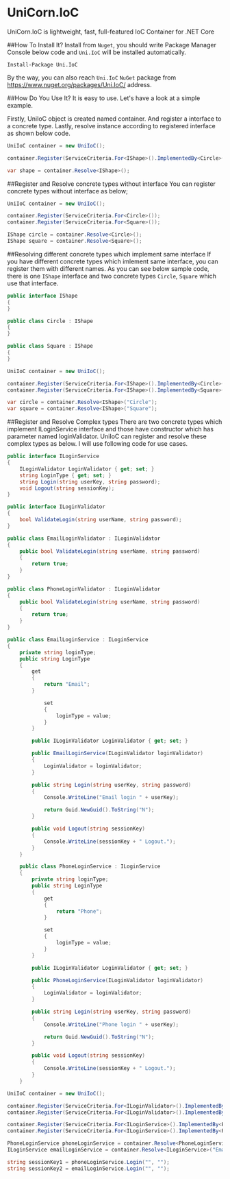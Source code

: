 # UniCorn.IoC
UniCorn.IoC is lightweight, fast, full-featured IoC Container for .NET Core

##How To Install It?
Install from `Nuget`, you should write Package Manager Console below code and `Uni.IoC` will be installed automatically.
```
Install-Package Uni.IoC
```
By the way, you can also reach `Uni.IoC` `NuGet` package from https://www.nuget.org/packages/Uni.IoC/ address.

##How Do You Use It?
It is easy to use. Let's have a look at a simple example.

Firstly, UniIoC object is created named container. And register a interface to a concrete type. Lastly, resolve instance according to registered interface as shown below code.

```csharp
UniIoC container = new UniIoC();

container.Register(ServiceCriteria.For<IShape>().ImplementedBy<Circle>());

var shape = container.Resolve<IShape>();
```

##Register and Resolve concrete types without interface
You can register concrete types without interface as below;

```csharp
UniIoC container = new UniIoC();

container.Register(ServiceCriteria.For<Circle>());
container.Register(ServiceCriteria.For<Square>());

IShape circle = container.Resolve<Circle>();
IShape square = container.Resolve<Square>();
```

##Resolving different concrete types which implement same interface
If you have different concrete types which imlement same interface, you can register them with different names. As you can see below sample code, there is one `IShape` interface and two concrete types `Circle`, `Square` which use that interface.


```csharp
public interface IShape
{
}

public class Circle : IShape
{
}

public class Square : IShape
{
}
```

```csharp
UniIoC container = new UniIoC();

container.Register(ServiceCriteria.For<IShape>().ImplementedBy<Circle>().Named("Circle"));
container.Register(ServiceCriteria.For<IShape>().ImplementedBy<Square>().Named("Square"));

var circle = container.Resolve<IShape>("Circle");
var square = container.Resolve<IShape>("Square");
```

##Register and Resolve Complex types
There are two concrete types which implement ILoginService interface and those have constructor which has parameter named loginValidator. UniIoC can register and resolve these complex types as below. I will use following code for use cases.

```csharp
public interface ILoginService
{
    ILoginValidator LoginValidator { get; set; }
    string LoginType { get; set; }
    string Login(string userKey, string password);
    void Logout(string sessionKey);
}

public interface ILoginValidator
{
    bool ValidateLogin(string userName, string password);
}

public class EmailLoginValidator : ILoginValidator
{
    public bool ValidateLogin(string userName, string password)
    {
        return true;
    }
}

public class PhoneLoginValidator : ILoginValidator
{
    public bool ValidateLogin(string userName, string password)
    {
        return true;
    }
}

public class EmailLoginService : ILoginService
{
    private string loginType;
    public string LoginType
    {
        get
        {
            return "Email";
        }

            set
            {
                loginType = value;
            }
        }

        public ILoginValidator LoginValidator { get; set; }

        public EmailLoginService(ILoginValidator loginValidator)
        {
            LoginValidator = loginValidator;
        }

        public string Login(string userKey, string password)
        {
            Console.WriteLine("Email login " + userKey);

            return Guid.NewGuid().ToString("N");
        }

        public void Logout(string sessionKey)
        {
            Console.WriteLine(sessionKey + " Logout.");
        }
    }

    public class PhoneLoginService : ILoginService
    {
        private string loginType;
        public string LoginType
        {
            get
            {
                return "Phone";
            }

            set
            {
                loginType = value;
            }
        }

        public ILoginValidator LoginValidator { get; set; }

        public PhoneLoginService(ILoginValidator loginValidator)
        {
            LoginValidator = loginValidator;
        }

        public string Login(string userKey, string password)
        {
            Console.WriteLine("Phone login " + userKey);

            return Guid.NewGuid().ToString("N");
        }

        public void Logout(string sessionKey)
        {
            Console.WriteLine(sessionKey + " Logout.");
        }
    }
```


```csharp
UniIoC container = new UniIoC();

container.Register(ServiceCriteria.For<ILoginValidator>().ImplementedBy<EmailLoginValidator>().Named("EmailLoginValidator"));
container.Register(ServiceCriteria.For<ILoginValidator>().ImplementedBy<PhoneLoginValidator>().Named("PhoneLoginValidator"));

container.Register(ServiceCriteria.For<ILoginService>().ImplementedBy<EmailLoginService>().Named("Email").Dependencies(new { loginValidator = new EmailLoginValidator() }));
container.Register(ServiceCriteria.For<ILoginService>().ImplementedBy<PhoneLoginService>().Named("Phone").Dependencies(new { loginValidator = new PhoneLoginValidator() }));

PhoneLoginService phoneLoginService = container.Resolve<PhoneLoginService>("Phone");
ILoginService emailLoginService = container.Resolve<ILoginService>("Email");

string sessionKey1 = phoneLoginService.Login("", "");
string sessionKey2 = emailLoginService.Login("", "");

```
